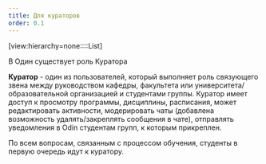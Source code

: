 ```yaml
---
title: Для кураторов
order: 0.1
---
```


[view:hierarchy=none::::List]

В Один существует роль Куратора

**Куратор** - один из пользователей, который выполняет роль связующего звена между руководством кафедры, факультета или университета/образовательной организацией и студентами группы. Куратор имеет доступ к просмотру программы, дисциплины, расписания, может редактировать активности, модерировать чаты (добавлена возможность удалять/закреплять сообщения в чате), отправлять уведомления в Odin студентам групп, к которым прикреплен.

По всем вопросам, связанным с процессом обучения, студенты в первую очередь идут к куратору.